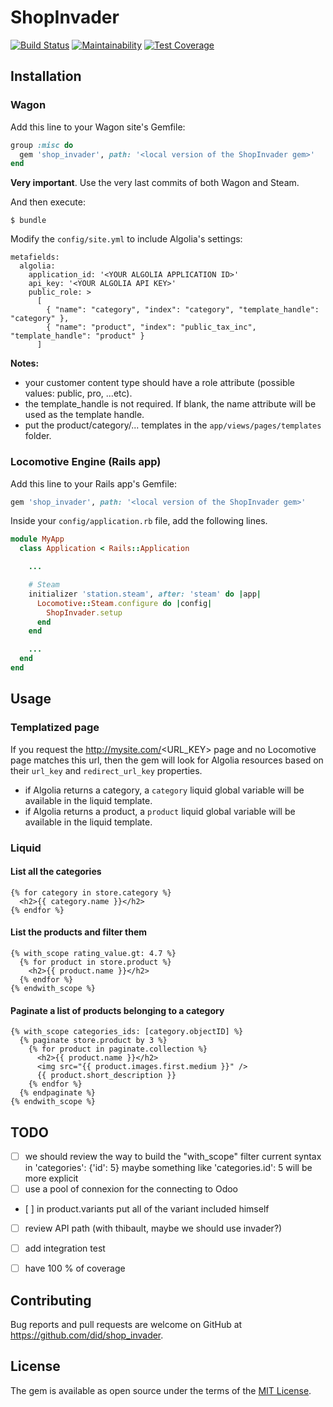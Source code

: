 # ShopInvader

[![Build Status](https://travis-ci.org/shopinvader/locomotive-shopinvader.svg?branch=v4.0.x)](https://travis-ci.org/shopinvader/locomotive-shopinvader) [![Maintainability](https://api.codeclimate.com/v1/badges/b4c4298859a66e24c168/maintainability)](https://codeclimate.com/github/shopinvader/locomotive-shopinvader/maintainability) [![Test Coverage](https://api.codeclimate.com/v1/badges/b4c4298859a66e24c168/test_coverage)](https://codeclimate.com/github/shopinvader/locomotive-shopinvader/test_coverage)

## Installation

### Wagon

Add this line to your Wagon site's Gemfile:

```ruby
group :misc do
  gem 'shop_invader', path: '<local version of the ShopInvader gem>'
end
```

**Very important**. Use the very last commits of both Wagon and Steam.

And then execute:

    $ bundle

Modify the `config/site.yml` to include Algolia's settings:

```
metafields:
  algolia:
    application_id: '<YOUR ALGOLIA APPLICATION ID>'
    api_key: '<YOUR ALGOLIA API KEY>'
    public_role: >
      [
        { "name": "category", "index": "category", "template_handle": "category" },
        { "name": "product", "index": "public_tax_inc", "template_handle": "product" }
      ]

```

**Notes:**

- your customer content type should have a role attribute (possible values: public, pro, ...etc).
- the template_handle is not required. If blank, the name attribute will be used as the template handle.
- put the product/category/... templates in the `app/views/pages/templates` folder.

### Locomotive Engine (Rails app)

Add this line to your Rails app's Gemfile:

```ruby
gem 'shop_invader', path: '<local version of the ShopInvader gem>'
```

Inside your `config/application.rb` file, add the following lines.

```ruby
module MyApp
  class Application < Rails::Application

    ...

    # Steam
    initializer 'station.steam', after: 'steam' do |app|
      Locomotive::Steam.configure do |config|
        ShopInvader.setup
      end
    end

    ...
  end
end
```

## Usage

### Templatized page

If you request the http://mysite.com/<URL_KEY> page and no Locomotive page matches this url, then the gem will look for Algolia resources based on their `url_key` and `redirect_url_key` properties.

- if Algolia returns a category, a `category` liquid global variable will be available in the liquid template.
- if Algolia returns a product, a `product` liquid global variable will be available in the liquid template.

### Liquid

#### List all the categories

```liquid
{% for category in store.category %}
  <h2>{{ category.name }}</h2>
{% endfor %}
```

#### List the products and filter them

```liquid
{% with_scope rating_value.gt: 4.7 %}
  {% for product in store.product %}
    <h2>{{ product.name }}</h2>
  {% endfor %}
{% endwith_scope %}
```

#### Paginate a list of products belonging to a category

```liquid
{% with_scope categories_ids: [category.objectID] %}
  {% paginate store.product by 3 %}
    {% for product in paginate.collection %}
      <h2>{{ product.name }}</h2>
      <img src="{{ product.images.first.medium }}" />
      {{ product.short_description }}
    {% endfor %}
  {% endpaginate %}
{% endwith_scope %}
```

## TODO

- [ ] we should review the way to build the "with_scope" filter current syntax in 'categories': {'id': 5} maybe something like 'categories.id': 5 will be more explicit
- [ ] use a pool of connexion for the connecting to Odoo
- [ ] in product.variants put all of the variant included himself
- [ ] review API path (with thibault, maybe we should use invader?)
- [ ] add integration test
- [ ] have 100 % of coverage


## Contributing

Bug reports and pull requests are welcome on GitHub at https://github.com/did/shop_invader.


## License

The gem is available as open source under the terms of the [MIT License](http://opensource.org/licenses/MIT).

